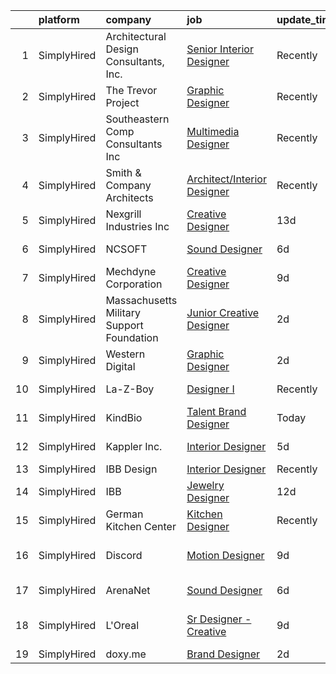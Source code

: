 

|    | platform    | company                                   | job                                                                                                                                       | update_time   | location           |
|---:|:------------|:------------------------------------------|:------------------------------------------------------------------------------------------------------------------------------------------|:--------------|:-------------------|
|  1 | SimplyHired | Architectural Design Consultants, Inc.    | [Senior Interior Designer](https://www.simplyhired.com/job/HdFSC3BGIzo4bWa4WebwcwObmiqei7cajh7cLti1vSjGvSRtaEkeAg?q=creative+designer)    | Recently      | Madison, WI        |
|  2 | SimplyHired | The Trevor Project                        | [Graphic Designer](https://www.simplyhired.com/job/tjrBtD4PzDL4mp3c9dNFO-7eBUYEV-Bb7xcxXZXeqx57IQRsJW7umA?q=creative+designer)            | Recently      | United States      |
|  3 | SimplyHired | Southeastern Comp Consultants Inc         | [Multimedia Designer](https://www.simplyhired.com/job/bVdBfAnYDOIqtPis7CHEhCkxkj8hm5Hm2d7WBI2K83qiLs7qP-SbXA?q=creative+designer)         | Recently      | Austin, TX         |
|  4 | SimplyHired | Smith & Company Architects                | [Architect/Interior Designer](https://www.simplyhired.com/job/ZDPJVRf2PLTkGoGCdhy9Q6ECQUuwgXbjDvw7A6FNC6cW8sz2UubjMw?q=creative+designer) | Recently      | Stafford, TX       |
|  5 | SimplyHired | Nexgrill Industries Inc                   | [Creative Designer](https://www.simplyhired.com/job/NMx00n9t2xe7IxkBYPePVqDDJqZEYHtm1k8ipGJ-rvq3fvpymFtMYw?q=creative+designer)           | 13d           | Chino, CA          |
|  6 | SimplyHired | NCSOFT                                    | [Sound Designer](https://www.simplyhired.com/job/8gOhgL9xmTsycUwhWW3xiOI_irQyeWtd1QCiEmQt4XrR1wyGUEIg_w?q=creative+designer)              | 6d            | Bellevue, WA       |
|  7 | SimplyHired | Mechdyne Corporation                      | [Creative Designer](https://www.simplyhired.com/job/SgkgTOosbIXZMqmEKBT098bF1d2iJRWYPP6fcWYYS3QDAD1LQaLMWw?q=creative+designer)           | 9d            | Mountain View, CA  |
|  8 | SimplyHired | Massachusetts Military Support Foundation | [Junior Creative Designer](https://www.simplyhired.com/job/Zh6bgooWd-8AzNwMtRWD0ATOfDyUE_LtxUX05-hYg5tN-ZVDd8g0eA?q=creative+designer)    | 2d            | Remote +1 location |
|  9 | SimplyHired | Western Digital                           | [Graphic Designer](https://www.simplyhired.com/job/Aj0dZgDVVZxLuV2y4pr2Hqkv8udi3S7SvFzGvqL0G2x3e7NYrMnjZQ?q=creative+designer)            | 2d            | San Jose, CA       |
| 10 | SimplyHired | La-Z-Boy                                  | [Designer I](https://www.simplyhired.com/job/C9xxRPr73oyFF2Qznu8m2rh9ECPgKNm8NIacRK6NItDhJosSYDnhjg?q=creative+designer)                  | Recently      | Lancaster, PA      |
| 11 | SimplyHired | KindBio                                   | [Talent Brand Designer](https://www.simplyhired.com/job/wFtgMLJpZKT3mXUNAGDySpaQIWPthtPfEu0UMtPTW17UqpUmqBaRdg?q=creative+designer)       | Today         | Remote             |
| 12 | SimplyHired | Kappler Inc.                              | [Interior Designer](https://www.simplyhired.com/job/inTe5AR1efKU419r6e2VnZqxOMOwnm2pIItMvTzixTnuH6g5cSpj8A?q=creative+designer)           | 5d            | Charlotte, NC      |
| 13 | SimplyHired | IBB Design                                | [Interior Designer](https://www.simplyhired.com/job/Rdk5lj4vZ0N37avyB77ES0GnmiSA13eEZoH4yuSicvNQMvvSYOBSUA?q=creative+designer)           | Recently      | Frisco, TX         |
| 14 | SimplyHired | IBB                                       | [Jewelry Designer](https://www.simplyhired.com/job/7xq-AfpSXCuVNbd88of2PBAJmtmoKxDTaztvEFzxS35Vba-2jdePEA?q=creative+designer)            | 12d           | Sunrise, FL        |
| 15 | SimplyHired | German Kitchen Center                     | [Kitchen Designer](https://www.simplyhired.com/job/AplXh_oiCk0YWM8hHVzjBoRuyRiEXACcibneR3zHBK_1s5xl41Nlyw?q=creative+designer)            | Recently      | Westbury, NY       |
| 16 | SimplyHired | Discord                                   | [Motion Designer](https://www.simplyhired.com/job/r0Tgrylsr5BhR1vLNQJLfLSzQUmTV2UiDv2a0kiAT6PpA7fgQSLh6w?q=creative+designer)             | 9d            | San Francisco, CA  |
| 17 | SimplyHired | ArenaNet                                  | [Sound Designer](https://www.simplyhired.com/job/rThG5IY9IzWMAoan9hcJnI7UxDCG6Ihg__kK3_DSy7e3u3DOyW-XHQ?q=creative+designer)              | 6d            | Bellevue, WA       |
| 18 | SimplyHired | L'Oreal                                   | [Sr Designer - Creative](https://www.simplyhired.com/job/QinnBfWW1Dpw5513aYELTSJ_tC5va4sc2NdX_U9wQc8674XiZCBbCQ?q=creative+designer)      | 9d            | Los Angeles, CA    |
| 19 | SimplyHired | doxy.me                                   | [Brand Designer](https://www.simplyhired.com/job/L6Uyn8_TTG-QF2lsHr2WzweGHvlsT1AaMXMMZA3frSSBQhQM0HmEXw?q=creative+designer)              | 2d            | Remote             |